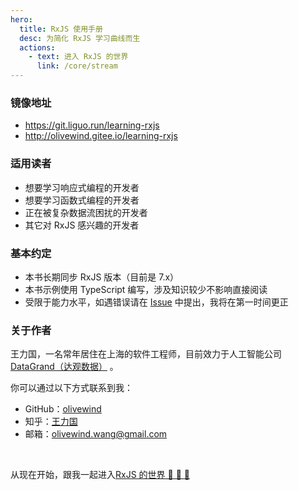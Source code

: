 ```yaml
---
hero:
  title: RxJS 使用手册
  desc: 为简化 RxJS 学习曲线而生
  actions:
    - text: 进入 RxJS 的世界
      link: /core/stream
---
```


### 镜像地址

- https://git.liguo.run/learning-rxjs
- http://olivewind.gitee.io/learning-rxjs

### 适用读者

- 想要学习响应式编程的开发者
- 想要学习函数式编程的开发者
- 正在被复杂数据流困扰的开发者
- 其它对 RxJS 感兴趣的开发者

### 基本约定

- 本书长期同步 RxJS 版本（目前是 7.x）
- 本书示例使用 TypeScript 编写，涉及知识较少不影响直接阅读
- 受限于能力水平，如遇错误请在 [Issue](https://github.com/olivewind/learning-rxjs/issues/new) 中提出，我将在第一时间更正

### 关于作者

王力国，一名常年居住在上海的软件工程师，目前效力于人工智能公司 [DataGrand（达观数据）](http://www.datagrand.com/) 。

你可以通过以下方式联系到我：

- GitHub：[olivewind](https://github.com/olivewind)
- 知乎：[王力国](https://www.zhihu.com/people/san-huan-mei-you-shao)
- 邮箱：olivewind.wang@gmail.com

<br/>

从现在开始，跟我一起进入[RxJS 的世界 🎉 🎉 🎉](./core/stream)
